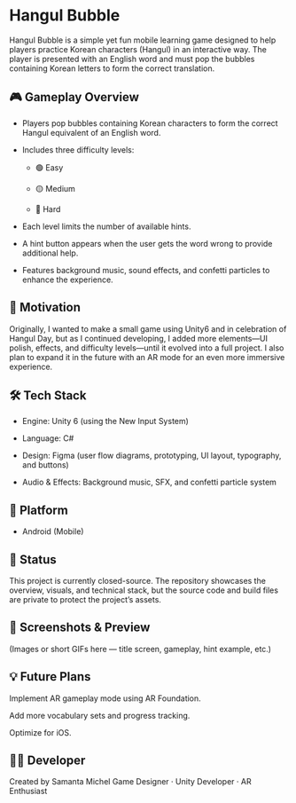 # Hangul Bubble
Hangul Bubble is a simple yet fun mobile learning game designed to help players practice Korean characters (Hangul) in an interactive way.
The player is presented with an English word and must pop the bubbles containing Korean letters to form the correct translation.

## 🎮 Gameplay Overview

- Players pop bubbles containing Korean characters to form the correct Hangul equivalent of an English word.

- Includes three difficulty levels:

  - 🟢 Easy

  - 🟡 Medium

  - 🔴 Hard

- Each level limits the number of available hints.

- A hint button appears when the user gets the word wrong to provide additional help.

- Features background music, sound effects, and confetti particles to enhance the experience.

## 🧠 Motivation

Originally, I wanted to make a small game using Unity6 and in celebration of Hangul Day, but as I continued developing, I added more elements—UI polish, effects, and difficulty levels—until it evolved into a full project.
I also plan to expand it in the future with an AR mode for an even more immersive experience.

## 🛠️ Tech Stack

- Engine: Unity 6 (using the New Input System)

- Language: C#

- Design: Figma (user flow diagrams, prototyping, UI layout, typography, and buttons)

- Audio & Effects: Background music, SFX, and confetti particle system

## 📱 Platform

- Android (Mobile)

## 🚧 Status

This project is currently closed-source.
The repository showcases the overview, visuals, and technical stack, but the source code and build files are private to protect the project’s assets.

## 📸 Screenshots & Preview

(Images or short GIFs here — title screen, gameplay, hint example, etc.)

## 💡 Future Plans

Implement AR gameplay mode using AR Foundation.

Add more vocabulary sets and progress tracking.

Optimize for iOS.

## 👩‍💻 Developer

Created by Samanta Michel
Game Designer · Unity Developer · AR Enthusiast

